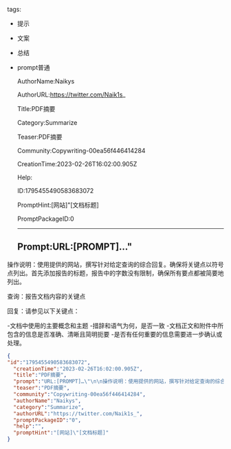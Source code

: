   tags: 
- 提示
- 文案
- 总结
- prompt普通

  AuthorName:Naikys

  AuthorURL:https://twitter.com/Naik1s_

  Title:PDF摘要

  Category:Summarize

  Teaser:PDF摘要

  Community:Copywriting-00ea56f446414284

  CreationTime:2023-02-26T16:02:00.905Z

  Help:

  ID:1795455490583683072

  PromptHint:[网站]"[文档标题]

  PromptPackageID:0

  ---

  ## Prompt:URL:[PROMPT]…"

操作说明：使用提供的网站，撰写针对给定查询的综合回复。确保将关键点以符号点列出。首先添加报告的标题，报告中的字数没有限制，确保所有要点都被简要地列出。

查询：报告文档内容的关键点

回复：请参见以下关键点：

-文档中使用的主要概念和主题
-措辞和语气为何，是否一致
-文档正文和附件中所包含的信息是否准确、清晰且简明扼要
-是否有任何重要的信息需要进一步确认或处理。

  ```json
  {
  "id":"1795455490583683072",
    "creationTime":"2023-02-26T16:02:00.905Z",
    "title":"PDF摘要",
    "prompt":"URL:[PROMPT]…\"\n\n操作说明：使用提供的网站，撰写针对给定查询的综合回复。确保将关键点以符号点列出。首先添加报告的标题，报告中的字数没有限制，确保所有要点都被简要地列出。\n\n查询：报告文档内容的关键点\n\n回复：请参见以下关键点：\n\n-文档中使用的主要概念和主题\n-措辞和语气为何，是否一致\n-文档正文和附件中所包含的信息是否准确、清晰且简明扼要\n-是否有任何重要的信息需要进一步确认或处理。",
    "teaser":"PDF摘要",
    "community":"Copywriting-00ea56f446414284",
    "authorName":"Naikys",
    "category":"Summarize",
    "authorURL":"https://twitter.com/Naik1s_",
    "promptPackageID":"0",
    "help":"",
    "promptHint":"[网站]\"[文档标题]"
  }
  ```
